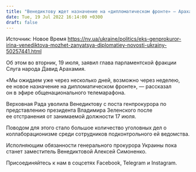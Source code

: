 ```yaml
---
title: "Венедиктову ждет назначение на «дипломатическом фронте» — Арахамия"
date: Tue, 19 Jul 2022 16:14:00 +0300
draft: false
---
```

Источник: Новое Время https://nv.ua/ukraine/politics/eks-genprokuror-irina-venediktova-mozhet-zanyatsya-diplomatiey-novosti-ukrainy-50257441.html


 Об этом во вторник, 19 июля, заявил глава парламентской фракции Слуга народа Давид Арахамия.

«Мы ожидаем уже через несколько дней, возможно через неделею, ее новое назначение на дипломатическом фронте», — рассказал он в эфире общенационального телемарафона.

Верховная Рада уволила Венедиктову с поста генпрокурора по представлению президента Владимира Зеленского после ее отстранения от занимаемой должности 17 июля.

Поводом для этого стало большое количество уголовных дел о коллаборационизме среди сотрудников подконтрольного ей ведомства.

Исполняющим обязанности генерального прокурора Украины пока станет заместитель Венедиктовой Алексей Симоненко.

Присоединяйтесь к нам в соцсетях Facebook, Telegram и Instagram.
